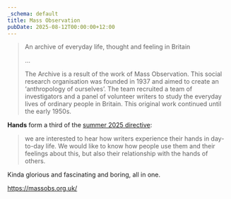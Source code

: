 ```yaml
---
_schema: default
title: Mass Observation
pubDate: 2025-08-12T00:00:00+12:00
---
```

> An archive of everyday life, thought and feeling in Britain
>
> ...
>
> The Archive is a result of the work of Mass Observation. This social research organisation was founded in 1937 and aimed to create an ‘anthropology of ourselves’. The team recruited a team of investigators and a panel of volunteer writers to study the everyday lives of ordinary people in Britain. This original work continued until the early 1950s.

**Hands** form a third of the <a href="https://massobs.org.uk/2025/07/30/what-do-you-think-about-your-hands/" target="_blank" rel="noopener">summer 2025 directive</a>:

> we are interested to hear how writers experience their hands in day-to-day life. We would like to know how people use them and their feelings about this, but also their relationship with the hands of others.

Kinda glorious and fascinating and boring, all in one.

<a href="https://massobs.org.uk/" target="_blank" rel="noopener">https://massobs.org.uk/</a>